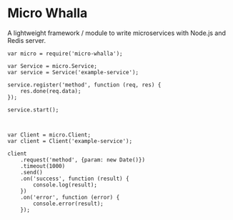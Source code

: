# Micro Whalla

A lightweight framework / module to write microservices with Node.js and Redis server. 

```
var micro = require('micro-whalla');

var Service = micro.Service;
var service = Service('example-service');

service.register('method', function (req, res) {
    res.done(req.data);
});

service.start();



var Client = micro.Client;
var client = Client('example-service');

client
    .request('method', {param: new Date()})
    .timeout(1000)
    .send()
    .on('success', function (result) {
        console.log(result);
    })
    .on('error', function (error) {
        console.error(result);
    });
```